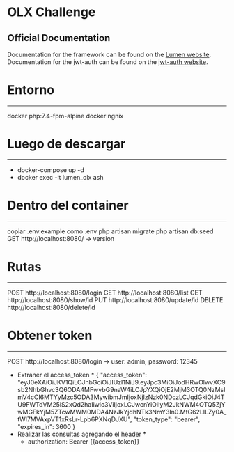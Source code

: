 # OLX Challenge

## Official Documentation

Documentation for the framework can be found on the [Lumen website](https://lumen.laravel.com/docs).
Documentation for the jwt-auth can be found on the [jwt-auth website](https://jwt-auth.readthedocs.io/en/develop/).

# Entorno
---------
docker php:7.4-fpm-alpine 
docker ngnix

# Luego de descargar
-------------------
- docker-compose up -d
- docker exec -it lumen_olx ash

# Dentro del container
---------------------
copiar .env.example como .env
php artisan migrate
php artisan db:seed
GET http://localhost:8080/ -> version

# Rutas
---------
POST http://localhost:8080/login 
GET http://localhost:8080/list
GET http://localhost:8080/show/id
PUT http://localhost:8080/update/id
DELETE http://localhost:8080/delete/id

# Obtener token
---------------
POST http://localhost:8080/login ->  user: admin, password: 12345
* Extraner el access_token *
  {
  "access_token": "eyJ0eXAiOiJKV1QiLCJhbGciOiJIUzI1NiJ9.eyJpc3MiOiJodHRwOlwvXC9sb2NhbGhvc3Q6ODA4MFwvbG9naW4iLCJpYXQiOjE2MjM3OTQ0NzMsImV4cCI6MTYyMzc5ODA3MywibmJmIjoxNjIzNzk0NDczLCJqdGkiOiJ4TU9FWTdVM25iS2xQd2haIiwic3ViIjoxLCJwcnYiOiIyM2JkNWM4OTQ5ZjYwMGFkYjM5ZTcwMWM0MDA4NzJkYjdhNTk3NmY3In0.MtG62LILZy0A_tWl7MVAxpVT1xRsLr-Lpb6PXNqDJXU",
  "token_type": "bearer",
  "expires_in": 3600
  }
* Realizar las consultas agregando el header *
    - authorization: Bearer {{access_token}}

